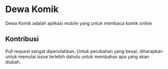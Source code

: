 # Dewa Komik

Dewa Komik adalah aplikasi mobile yang untuk membaca komik online

## Kontribusi
Pull request sangat dipersilahkan. Untuk perubahan yang besar, diharapkan untuk
memulai issue terlebih dahulu untuk membahas apa yang akan diubah. 
